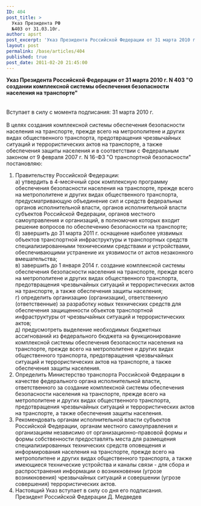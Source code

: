 ```yaml
---
ID: 404
post_title: >
  Указ Президента РФ
  №403 от 31.03.10г.
author: apsrt
post_excerpt: 'Указ Президента Российской Федерации от 31 марта 2010 г. № 403 &quot;О создании комплексной системы обеспечения безопасности населения на транспорте&quot;'
layout: post
permalink: /base/articles/404
published: true
post_date: 2011-02-20 21:45:00
---
```

<strong>Указ Президента Российской Федерации от 31 марта 2010 г. N 403 &quot;О создании комплексной системы обеспечения безопасности населения на транспорте&quot; </strong><br />
 	<br />
<br />
 	Вступает в силу с момента подписания: 31 марта 2010 г. <br />
<br />
В целях создания комплексной системы обеспечения безопасности населения на транспорте, прежде всего на метрополитене и других видах общественного транспорта, предотвращения чрезвычайных ситуаций и террористических актов на транспорте, а также обеспечения защиты населения и в соответствии с Федеральным законом от 9 февраля 2007 г. N 16-ФЗ &quot;О транспортной безопасности&quot; постановляю:<br />
1. Правительству Российской Федерации:<br />
а) утвердить в 4-месячный срок комплексную программу обеспечения безопасности населения на транспорте, прежде всего на метрополитене и других видах общественного транспорта, предусматривающую объединение сил и средств федеральных органов исполнительной власти, органов исполнительной власти субъектов Российской Федерации, органов местного самоуправления и организаций, в полномочия которых входит решение вопросов по обеспечению безопасности на транспорте;<br />
б) завершить до 31 марта 2011 г. оснащение наиболее уязвимых объектов транспортной инфраструктуры и транспортных средств специализированными техническими средствами и устройствами, обеспечивающими устранение их уязвимости от актов незаконного вмешательства;<br />
в) завершить до 1 января 2014 г. создание комплексной системы обеспечения безопасности населения на транспорте, прежде всего на метрополитене и других видах общественного транспорта, предотвращения чрезвычайных ситуаций и террористических актов на транспорте, а также обеспечения защиты населения;<br />
г) определить организацию (организации), ответственную (ответственные) за разработку новых технических средств для обеспечения защищенности объектов транспортной инфраструктуры от чрезвычайных ситуаций и террористических актов;<br />
д) предусмотреть выделение необходимых бюджетных ассигнований из федерального бюджета на функционирование комплексной системы обеспечения безопасности населения на транспорте, прежде всего на метрополитене и других видах общественного транспорта, предотвращения чрезвычайных ситуаций и террористических актов на транспорте, а также обеспечения защиты населения.<br />
2. Определить Министерство транспорта Российской Федерации в качестве федерального органа исполнительной власти, ответственного за создание комплексной системы обеспечения безопасности населения на транспорте, прежде всего на метрополитене и других видах общественного транспорта, предотвращения чрезвычайных ситуаций и террористических актов на транспорте, а также обеспечения защиты населения.<br />
3. Рекомендовать органам исполнительной власти субъектов Российской Федерации, органам местного самоуправления и организациям независимо от организационно-правовой формы и формы собственности предоставлять места для размещения специализированных технических средств оповещения и информирования населения на транспорте, прежде всего на метрополитене и других видах общественного транспорта, а также имеющиеся технические устройства и каналы связи - для сбора и распространения информации о возникновении (угрозе возникновения) чрезвычайных ситуаций и совершении (угрозе совершения) террористических актов.<br />
4. Настоящий Указ вступает в силу со дня его подписания.<br />
Президент Российской Федерации Д. Медведев